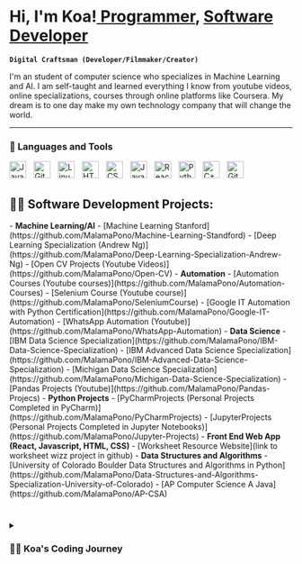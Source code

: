# Hi, I'm Koa!<a href="https://github.com/MalamaPono"> Programmer</a>, <a href="Linked in link">Software Developer</a>

**`Digital Craftsman (Developer/Filmmaker/Creator)`**

I'm an student of computer science who specializes in Machine Learning and AI. I am self-taught and learned everything I know from youtube videos, online specializations, courses through online platforms like Coursera. My dream is to one day make my own technology company that will change the world. 

---

### 🧰 Languages and Tools

<img align="left" alt="Java" width="30px" style="padding-right:10px;" src="https://cdn.jsdelivr.net/gh/devicons/devicon/icons/java/java-original.svg"/>
<img align="left" alt="Git" width="30px" style="padding-right:10px;" src="https://cdn.jsdelivr.net/gh/devicons/devicon/icons/git/git-original.svg" />
<img align="left" alt="Linux" width="30px" style="padding-right:10px;" src="https://cdn.jsdelivr.net/gh/devicons/devicon/icons/linux/linux-original.svg" />
<img align="left" alt="HTML" width="30px" style="padding-right:10px;" src="https://cdn.jsdelivr.net/gh/devicons/devicon/icons/html5/html5-plain.svg" />
<img align="left" alt="CSS" width="30px" style="padding-right:10px;" src="https://cdn.jsdelivr.net/gh/devicons/devicon/icons/css3/css3-plain.svg" />
<img align="left" alt="JavaScript" width="30px" style="padding-right:10px;" src="https://cdn.jsdelivr.net/gh/devicons/devicon/icons/javascript/javascript-plain.svg" />
<img align="left" alt="React" width="30px" style="padding-right:10px;" src="https://cdn.jsdelivr.net/gh/devicons/devicon/icons/react/react-original.svg" />
<img align="left" alt="Python" width="30px" style="padding-right:10px;" src="https://cdn.jsdelivr.net/gh/devicons/devicon/icons/python/python-plain.svg" />
<img align="left" alt="C++" width="30px" style="padding-right:10px;" src="https://cdn.jsdelivr.net/gh/devicons/devicon/icons/cplusplus/cplusplus-line.svg" />
<img align="left" alt="GitHub" width="30px" style="padding-right:10px;" src="https://cdn.jsdelivr.net/gh/devicons/devicon/icons/github/github-original.svg" />

<br>
<br>

<h2>👨‍💻 Software Development Projects:</h2>
- <b>Machine Learning/AI</b>
  - [Machine Learning Stanford](https://github.com/MalamaPono/Machine-Learning-Standford)
  - [Deep Learning Specialization (Andrew Ng)](https://github.com/MalamaPono/Deep-Learning-Specialization-Andrew-Ng)
  - [Open CV Projects (Youtube Videos)](https://github.com/MalamaPono/Open-CV)
- <b>Automation</b>
  - [Automation Courses (Youtube courses)](https://github.com/MalamaPono/Automation-Courses)
  - [Selenium Course (Youtube course)](https://github.com/MalamaPono/SeleniumCourse)
  - [Google IT Automation with Python Certification](https://github.com/MalamaPono/Google-IT-Automation)
  - [WhatsApp Automation (Youtube)](https://github.com/MalamaPono/WhatsApp-Automation)
- <b>Data Science</b>
  - [IBM Data Science Specialization](https://github.com/MalamaPono/IBM-Data-Science-Specialization)
  - [IBM Advanced Data Science Specialization](https://github.com/MalamaPono/IBM-Advanced-Data-Science-Specialization)
  - [Michigan Data Science Specialization](https://github.com/MalamaPono/Michigan-Data-Science-Specialization)
  - [Pandas Projects (Youtube)](https://github.com/MalamaPono/Pandas-Projecs)
- <b>Python Projects</b>
  - [PyCharmProjects (Personal Projects Completed in PyCharm)](https://github.com/MalamaPono/PyCharmProjects)
  - [JupyterProjects (Personal Projects Completed in Jupyter Notebooks)](https://github.com/MalamaPono/Jupyter-Projects)
- <b>Front End Web App (React, Javascript, HTML, CSS)</b>
  - [Worksheet Resource Website](link to worksheet wizz project in github)
- <b>Data Structures and Algorithms</b>
  - [University of Colorado Boulder Data Structures and Algorithms in Python](https://github.com/MalamaPono/Data-Structures-and-Algorithms-Specialization-University-of-Colorado)
  - [AP Computer Science A Java](https://github.com/MalamaPono/AP-CSA)

#

<details>
 <summary><h3>👨‍💻 Koa's Coding Journey</h3></summary>
   I started my coding journey as a naive computer science student with a passion to learn everything I could about this programming world. I took the AP Computer Science A course which wasn't even a class offered at my shcool during my sophmore year. I struggled to learn this class on my own as I was introduced to the various online learning sources like Youtube and Coursera. I eventually became more and more confident at self-studying and scored a 5 on the AP exam. Ever since then, my journey in the computer science world has taken off. I began learning everything about Data Science and Machine Learning in Python. I have taken countless Specializations on Coursera and have completed numerous personal projects to showcase my skills. My dream is to use my technical experience to eventually found a technology company that will change the world forever.

[website]: link
[linkedin]: link
[twitter]: https://twitter.com/joshmadakor
[youtube]: https://www.youtube.com/c/joshmadakor
[instagram]: https://www.instagram.com/joshmadakor/

add other social media here
